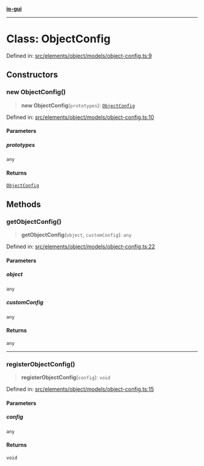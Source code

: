 [**io-gui**](../README.md)

***

# Class: ObjectConfig

Defined in: [src/elements/object/models/object-config.ts:9](https://github.com/io-gui/io/blob/main/src/elements/object/models/object-config.ts#L9)

## Constructors

### new ObjectConfig()

> **new ObjectConfig**(`prototypes`): [`ObjectConfig`](ObjectConfig.md)

Defined in: [src/elements/object/models/object-config.ts:10](https://github.com/io-gui/io/blob/main/src/elements/object/models/object-config.ts#L10)

#### Parameters

##### prototypes

`any`

#### Returns

[`ObjectConfig`](ObjectConfig.md)

## Methods

### getObjectConfig()

> **getObjectConfig**(`object`, `customConfig`): `any`

Defined in: [src/elements/object/models/object-config.ts:22](https://github.com/io-gui/io/blob/main/src/elements/object/models/object-config.ts#L22)

#### Parameters

##### object

`any`

##### customConfig

`any`

#### Returns

`any`

***

### registerObjectConfig()

> **registerObjectConfig**(`config`): `void`

Defined in: [src/elements/object/models/object-config.ts:15](https://github.com/io-gui/io/blob/main/src/elements/object/models/object-config.ts#L15)

#### Parameters

##### config

`any`

#### Returns

`void`
